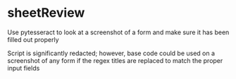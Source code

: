 # sheetReview
Use pytesseract to look at a screenshot of a form and make sure it has been filled out properly

Script is significantly redacted; however, base code could be used on a screenshot of any form if the regex titles are replaced to match the proper input fields
